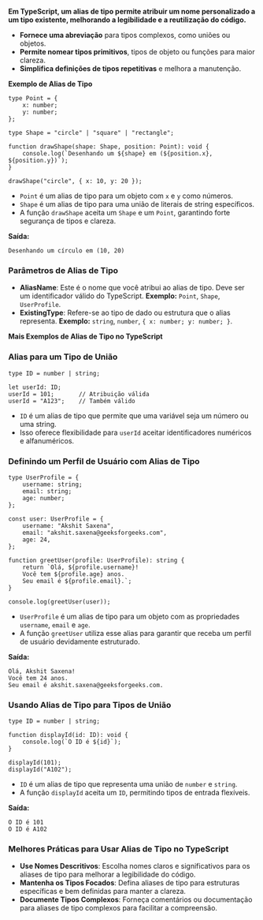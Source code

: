 

**Em TypeScript, um alias de tipo permite atribuir um nome personalizado a um tipo existente, melhorando a legibilidade e a reutilização do código.**

- **Fornece uma abreviação** para tipos complexos, como uniões ou objetos.
- **Permite nomear tipos primitivos**, tipos de objeto ou funções para maior clareza.
- **Simplifica definições de tipos repetitivas** e melhora a manutenção.

**Exemplo de Alias de Tipo**

```
type Point = {
    x: number;
    y: number;
};

type Shape = "circle" | "square" | "rectangle";

function drawShape(shape: Shape, position: Point): void {
    console.log(`Desenhando um ${shape} em (${position.x}, ${position.y})`);
}

drawShape("circle", { x: 10, y: 20 });
```

- `Point` é um alias de tipo para um objeto com `x` e `y` como números.
- `Shape` é um alias de tipo para uma união de literais de string específicos.
- A função `drawShape` aceita um `Shape` e um `Point`, garantindo forte segurança de tipos e clareza.

**Saída:**

```
Desenhando um círculo em (10, 20)
```

### **Parâmetros de Alias de Tipo**

- **AliasName**: Este é o nome que você atribui ao alias de tipo. Deve ser um identificador válido do TypeScript. **Exemplo:** `Point`, `Shape`, `UserProfile`.
- **ExistingType**: Refere-se ao tipo de dado ou estrutura que o alias representa. **Exemplo:** `string`, `number`, `{ x: number; y: number; }`.

**Mais Exemplos de Alias de Tipo no TypeScript**

### **Alias para um Tipo de União**

```
type ID = number | string;

let userId: ID;
userId = 101;       // Atribuição válida
userId = "A123";    // Também válido
```

- `ID` é um alias de tipo que permite que uma variável seja um número ou uma string.
- Isso oferece flexibilidade para `userId` aceitar identificadores numéricos e alfanuméricos.

### **Definindo um Perfil de Usuário com Alias de Tipo**

```
type UserProfile = {
    username: string;
    email: string;
    age: number;
};

const user: UserProfile = {
    username: "Akshit Saxena",
    email: "akshit.saxena@geeksforgeeks.com",
    age: 24,
};

function greetUser(profile: UserProfile): string {
    return `Olá, ${profile.username}! 
    Você tem ${profile.age} anos. 
    Seu email é ${profile.email}.`;
}

console.log(greetUser(user));
```

- `UserProfile` é um alias de tipo para um objeto com as propriedades `username`, `email` e `age`.
- A função `greetUser` utiliza esse alias para garantir que receba um perfil de usuário devidamente estruturado.

**Saída:**

```
Olá, Akshit Saxena! 
Você tem 24 anos. 
Seu email é akshit.saxena@geeksforgeeks.com.
```

### **Usando Alias de Tipo para Tipos de União**

```
type ID = number | string;

function displayId(id: ID): void {
    console.log(`O ID é ${id}`);
}

displayId(101);
displayId("A102");
```

- `ID` é um alias de tipo que representa uma união de `number` e `string`.
- A função `displayId` aceita um `ID`, permitindo tipos de entrada flexíveis.

**Saída:**

```
O ID é 101
O ID é A102
```

### **Melhores Práticas para Usar Alias de Tipo no TypeScript**

- **Use Nomes Descritivos**: Escolha nomes claros e significativos para os aliases de tipo para melhorar a legibilidade do código.
- **Mantenha os Tipos Focados**: Defina aliases de tipo para estruturas específicas e bem definidas para manter a clareza.
- **Documente Tipos Complexos**: Forneça comentários ou documentação para aliases de tipo complexos para facilitar a compreensão.




